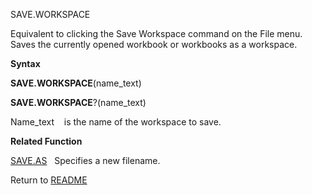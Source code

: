SAVE.WORKSPACE

Equivalent to clicking the Save Workspace command on the File menu.
Saves the currently opened workbook or workbooks as a workspace.

**Syntax**

**SAVE.WORKSPACE**(name\_text)

**SAVE.WORKSPACE**?(name\_text)

Name\_text&nbsp;&nbsp;&nbsp;&nbsp;is the name of the workspace to save.

**Related Function**

[SAVE.AS](SAVE.AS.md)&nbsp;&nbsp;&nbsp;Specifies a new filename.



Return to [README](README.md)

